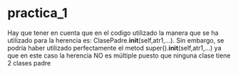 # practica_1
Hay que tener en cuenta que en el codigo utilizado la manera que se ha utilizado para la herencia es: ClasePadre.__init__(self,atr1,...). Sin embargo, se podría haber utilizado
perfectamente el metod super().__init__(self,atr1,...) ya que en este caso la herencia NO es múltiple puesto que ninguna clase tiene 2 clases padre